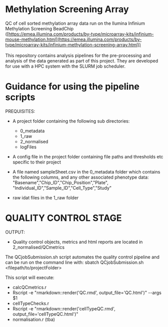 # Methylation Screening Array
QC of cell sorted methylation array data run on the Ilumina Infinium Methylation Screening BeadChip \
([https://emea.illumina.com/products/by-type/microarray-kits/infinium-mouse-methylation.html](https://emea.illumina.com/products/by-type/microarray-kits/infinium-methylation-screening-array.html))
\
\
This repository contains analysis pipelines for the pre-processing and analysis of the data generated as part of this project. They are developed for use with a HPC system with the SLURM job scheduler.


# Guidance for using the pipeline scripts

PREQUISITES: 
* A project folder containing the following sub directories:
  * 0_metadata
  * 1_raw
  * 2_normalised
  * logFiles
  
* A config file in the project folder containing file paths and thresholds etc specific to their project

* A file named sampleSheet.csv in the 0_metadata folder which contains the following columns, and any other associated phenotype data:
    "Basename","Chip_ID","Chip_Position","Plate", "Individual_ID","Sample_ID","Cell_Type","Study"
    
* raw idat files in the 1_raw folder



# QUALITY CONTROL STAGE

OUTPUT: 
* Quality control objects, metrics and html reports are located in 2_normalised/QCmetrics


The QCjobSubmission.sh script automates the quality control pipeline and can be run on the command line with:
sbatch QCjobSubmission.sh <filepath/to/projectFolder>

This script will execute:
* calcQCmetrics.r
* Rscript -e "rmarkdown::render('QC.rmd', output_file='QC.html')" --args $1
* cellTypeChecks.r
* Rscript -e "rmarkdown::render('cellTypeQC.rmd', output_file='cellTypeQC.html')"
* normalisation.r (tba)



